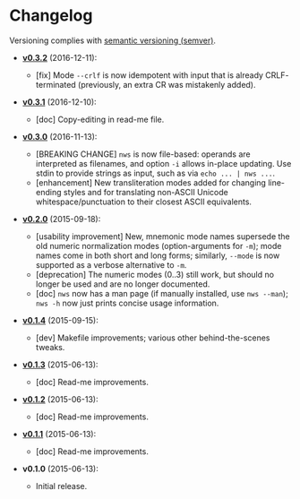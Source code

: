 # Changelog

Versioning complies with [semantic versioning (semver)](http://semver.org/).

<!-- NOTE: An entry template for a new version is automatically added each time `make version` is called. Fill in changes afterwards. -->

* **[v0.3.2](https://github.com/mklement0/nws-cli/compare/v0.3.1...v0.3.2)** (2016-12-11):
  * [fix] Mode `--crlf` is now idempotent with input that is already CRLF-
          terminated (previously, an extra CR was mistakenly added).

* **[v0.3.1](https://github.com/mklement0/nws-cli/compare/v0.3.0...v0.3.1)** (2016-12-10):
  * [doc] Copy-editing in read-me file.

* **[v0.3.0](https://github.com/mklement0/nws-cli/compare/v0.2.0...v0.3.0)** (2016-11-13):
  * [BREAKING CHANGE] `nws` is now file-based: operands are interpreted as 
    filenames, and option `-i` allows in-place updating. Use stdin to provide
    strings as input, such as via `echo ... | nws ...`.
  * [enhancement] New transliteration modes added for changing line-ending
    styles and for translating non-ASCII Unicode whitespace/punctuation to
    their closest ASCII equivalents.

* **[v0.2.0](https://github.com/mklement0/nws-cli/compare/v0.1.4...v0.2.0)** (2015-09-18):
  * [usability improvement] New, mnemonic mode names supersede the old numeric 
    normalization modes (option-arguments for `-m`); mode names come in both
    short and long forms; similarly, `--mode` is now supported as a verbose
    alternative to `-m`.
  * [deprecation] The numeric modes (0..3) still work, but should no longer be
    used and are no longer documented.
  * [doc] `nws` now has a man page (if manually installed, use `nws --man`);
    `nws -h` now just prints concise usage information.

* **[v0.1.4](https://github.com/mklement0/nws-cli/compare/v0.1.3...v0.1.4)** (2015-09-15):
  * [dev] Makefile improvements; various other behind-the-scenes tweaks.

* **[v0.1.3](https://github.com/mklement0/nws-cli/compare/v0.1.2...v0.1.3)** (2015-06-13):
  * [doc] Read-me improvements.

* **[v0.1.2](https://github.com/mklement0/nws-cli/compare/v0.1.1...v0.1.2)** (2015-06-13):
  * [doc] Read-me improvements.

* **[v0.1.1](https://github.com/mklement0/nws-cli/compare/v0.1.0...v0.1.1)** (2015-06-13):
  * [doc] Read-me improvements.

* **v0.1.0** (2015-06-13):
  * Initial release.
